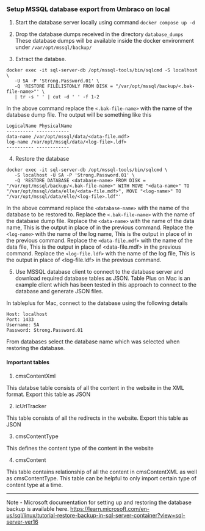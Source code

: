 ### Setup MSSQL database export from Umbraco on local

1. Start the database server locally using command
`docker compose up -d`

2. Drop the database dumps received in the directory `database_dumps`
These database dumps will be available inside the docker environment under `/var/opt/mssql/backup/`

3. Extract the databse.

```
docker exec -it sql-server-db /opt/mssql-tools/bin/sqlcmd -S localhost \
   -U SA -P 'Strong.Password.01' \
   -Q 'RESTORE FILELISTONLY FROM DISK = "/var/opt/mssql/backup/<.bak-file-name>"' \
   | tr -s ' ' | cut -d ' ' -f 1-2
```

In the above command replace the `<.bak-file-name>` with the name of the database dump file.
The output will be something like this

```
LogicalName PhysicalName
---------- ------------
data-name /var/opt/mssql/data/<data-file.mdf>
log-name /var/opt/mssql/data/<log-file>.ldf>
---------- ------------
```

4. Restore the database

```
docker exec -it sql-server-db /opt/mssql-tools/bin/sqlcmd \
   -S localhost -U SA -P 'Strong.Password.01' \
   -Q 'RESTORE DATABASE <database-name> FROM DISK = "/var/opt/mssql/backup/<.bak-file-name>" WITH MOVE "<data-name>" TO "/var/opt/mssql/data/elle/<data-file.mdf>", MOVE "<log-name>" TO "/var/opt/mssql/data/elle/<log-file>.ldf"'
```

In the above command replace the `<database-name>` with the name of the database to be restored to.
Replace the `<.bak-file-name>` with the name of the database dump file.
Replace the `<data-name>` with the name of the data name, This is the output in place of <data-name> in the previous command.
Replace the `<log-name>` with the name of the log name, This is the output in place of <log-name> in the previous command.
Replace the `<data-file.mdf>` with the name of the data file, This is the output in place of <data-file.mdf> in the previous command.
Replace the `<log-file.ldf>` with the name of the log file, This is the output in place of <log-file.ldf> in the previous command.

5. Use MSSQL database client to connect to the database server and download required database tables as JSON.
Table Plus on Mac is an example client which has been tested in this approach to connect to the database and generate JSON files.

In tableplus for Mac, connect to the database using the following details

```
Host: localhost
Port: 1433
Username: SA
Password: Strong.Password.01
```

From databases select the database name which was selected when restoring the database.

#### Important tables

1. cmsContentXml

This databse table consists of all the content in the website in the XML format. Export this table as JSON

2. icUrlTracker

This table consists of all the redirects in the website. Export this table as JSON

3. cmsContentType

This defines the content type of the content in the website

4. cmsContent

This table contains relationship of all the content in cmsContentXML as well as cmsContentType.
This table can be helpful to only import certain type of content type at a time.

--------------------------

Note - Microsoft documentation for setting up and restoring the database backup is available here.
<https://learn.microsoft.com/en-us/sql/linux/tutorial-restore-backup-in-sql-server-container?view=sql-server-ver16>

